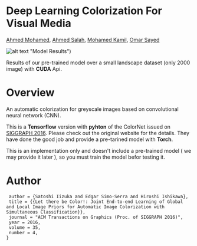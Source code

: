 # Deep Learning Colorization For Visual Media
[Ahmed Mohamed](https://plus.google.com/u/0/112560867022978441535), [Ahmed Salah](https://plus.google.com/114612599386789683735), [Mohamed Kamil](muhamedkamel95@gmail.com
), [Omar Sayed]()

![alt text](https://user-images.githubusercontent.com/22034912/27242672-990cd1f0-52de-11e7-97f9-92c1dcd44497.jpg)
"Model Results")
 
 Results of our pre-trained model over a small landscape dataset (only 2000 image) with **CUDA** Api.

# Overview
An automatic colorization for greyscale images based on convolutional neural network (CNN).

This is a **Tensorflow** version with **pyhton** of the ColorNet issued on [SIGGRAPH 2016](http://hi.cs.waseda.ac.jp/~iizuka/projects/colorization/en/). Please check out the original website for the details.
They have done the good job and provide a pre-tarined model with **Torch**.

This is an implementation only and doesn't include a pre-trained model ( we may provide it later ), so you must train the model befor testing it.

# Author

```@Article{IizukaSIGGRAPH2016,
 author = {Satoshi Iizuka and Edgar Simo-Serra and Hiroshi Ishikawa},
 title = {{Let there be Color!: Joint End-to-end Learning of Global and Local Image Priors for Automatic Image Colorization with Simultaneous Classification}},
 journal = "ACM Transactions on Graphics (Proc. of SIGGRAPH 2016)",
 year = 2016,
 volume = 35,
 number = 4,
}
```
